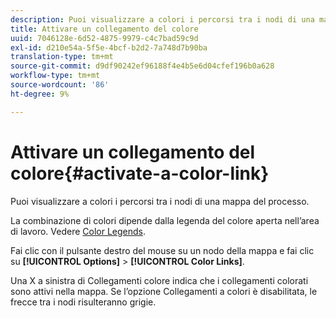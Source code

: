 ```yaml
---
description: Puoi visualizzare a colori i percorsi tra i nodi di una mappa del processo.
title: Attivare un collegamento del colore
uuid: 7046128e-6d52-4875-9979-c4c7bad59c9d
exl-id: d210e54a-5f5e-4bcf-b2d2-7a748d7b90ba
translation-type: tm+mt
source-git-commit: d9df90242ef96188f4e4b5e6d04cfef196b0a628
workflow-type: tm+mt
source-wordcount: '86'
ht-degree: 9%

---
```


# Attivare un collegamento del colore{#activate-a-color-link}

Puoi visualizzare a colori i percorsi tra i nodi di una mappa del processo.

La combinazione di colori dipende dalla legenda del colore aperta nell’area di lavoro. Vedere [Color Legends](../../../../home/c-get-started/c-analysis-vis/c-legends/c-color-leg.md#concept-f84d51dc0d6547f981d0642fc2d01358).

Fai clic con il pulsante destro del mouse su un nodo della mappa e fai clic su **[!UICONTROL Options]** > **[!UICONTROL Color Links]**.

Una X a sinistra di Collegamenti colore indica che i collegamenti colorati sono attivi nella mappa. Se l’opzione Collegamenti a colori è disabilitata, le frecce tra i nodi risulteranno grigie.
